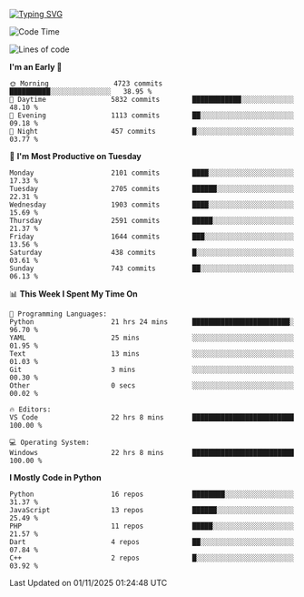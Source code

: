 [![Typing SVG](https://readme-typing-svg.demolab.com?font=Fira+Code&pause=1000&color=F7F7F7&random=false&width=435&lines=Hi+%F0%9F%91%8B%2C+I'm+Rafiu+Sidqi;Junior+Backend+Developer)](https://git.io/typing-svg)
<!--START_SECTION:waka-->
![Code Time](http://img.shields.io/badge/Code%20Time-1%2C175%20hrs%2013%20mins-blue)

![Lines of code](https://img.shields.io/badge/From%20Hello%20World%20I%27ve%20Written-4.0%20million%20lines%20of%20code-blue)

**I'm an Early 🐤** 

```text
🌞 Morning                4723 commits        ██████████░░░░░░░░░░░░░░░   38.95 % 
🌆 Daytime                5832 commits        ████████████░░░░░░░░░░░░░   48.10 % 
🌃 Evening                1113 commits        ██░░░░░░░░░░░░░░░░░░░░░░░   09.18 % 
🌙 Night                  457 commits         █░░░░░░░░░░░░░░░░░░░░░░░░   03.77 % 
```
📅 **I'm Most Productive on Tuesday** 

```text
Monday                   2101 commits        ████░░░░░░░░░░░░░░░░░░░░░   17.33 % 
Tuesday                  2705 commits        ██████░░░░░░░░░░░░░░░░░░░   22.31 % 
Wednesday                1903 commits        ████░░░░░░░░░░░░░░░░░░░░░   15.69 % 
Thursday                 2591 commits        █████░░░░░░░░░░░░░░░░░░░░   21.37 % 
Friday                   1644 commits        ███░░░░░░░░░░░░░░░░░░░░░░   13.56 % 
Saturday                 438 commits         █░░░░░░░░░░░░░░░░░░░░░░░░   03.61 % 
Sunday                   743 commits         ██░░░░░░░░░░░░░░░░░░░░░░░   06.13 % 
```


📊 **This Week I Spent My Time On** 

```text
💬 Programming Languages: 
Python                   21 hrs 24 mins      ████████████████████████░   96.70 % 
YAML                     25 mins             ░░░░░░░░░░░░░░░░░░░░░░░░░   01.95 % 
Text                     13 mins             ░░░░░░░░░░░░░░░░░░░░░░░░░   01.03 % 
Git                      3 mins              ░░░░░░░░░░░░░░░░░░░░░░░░░   00.30 % 
Other                    0 secs              ░░░░░░░░░░░░░░░░░░░░░░░░░   00.02 % 

🔥 Editors: 
VS Code                  22 hrs 8 mins       █████████████████████████   100.00 % 

💻 Operating System: 
Windows                  22 hrs 8 mins       █████████████████████████   100.00 % 
```

**I Mostly Code in Python** 

```text
Python                   16 repos            ████████░░░░░░░░░░░░░░░░░   31.37 % 
JavaScript               13 repos            ██████░░░░░░░░░░░░░░░░░░░   25.49 % 
PHP                      11 repos            █████░░░░░░░░░░░░░░░░░░░░   21.57 % 
Dart                     4 repos             ██░░░░░░░░░░░░░░░░░░░░░░░   07.84 % 
C++                      2 repos             █░░░░░░░░░░░░░░░░░░░░░░░░   03.92 % 
```




 Last Updated on 01/11/2025 01:24:48 UTC
<!--END_SECTION:waka-->
